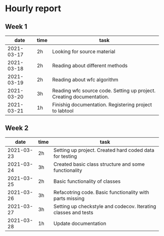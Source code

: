 # Hourly report

## Week 1

date       | time | task |
-----------|------|------|
2021-03-17 | 2h   | Looking for source material |
2021-03-18 | 2h   | Reading about different methods |
2021-03-19 | 2h   | Reading about wfc algorithm |
2021-03-20 | 3h   | Reading wfc source code. Setting up project. Creating documentation. |
2021-03-21 | 1h   | Finishig documentation. Registering project to labtool |

## Week 2
date       | time | task |
-----------|------|------|
2021-03-23 | 2h   | Setting up project. Created hard coded data for testing |
2021-03-24 | 3h   | Created basic class structure and some functionality |
2021-03-25 | 2h   | Basic functionality of classes |
2021-03-26 | 3h   | Refacotring code. Basic functionality with parts missing |
2021-03-27 | 3h   | Setting up checkstyle and codecov. Iterating classes and tests |
2021-03-28 | 1h   | Update documentation |
